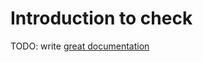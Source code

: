 # Introduction to check

TODO: write [great documentation](http://jacobian.org/writing/what-to-write/)
